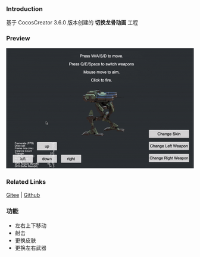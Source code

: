 ### Introduction

基于 CocosCreator 3.6.0 版本创建的 **切换龙骨动画** 工程

### Preview
![image](../../../gif/202203/2022030405.gif)

### Related Links
[Gitee](https://gitee.com/mirrors_cocos-creator/test-cases-3d/tree/v3.0/assets/cases/dragonbones) | [Github](https://github.com/cocos-creator/test-cases-3d/tree/v3.0/assets/cases/dragonbones)

### 功能
- 左右上下移动
- 射击
- 更换皮肤
- 更换左右武器